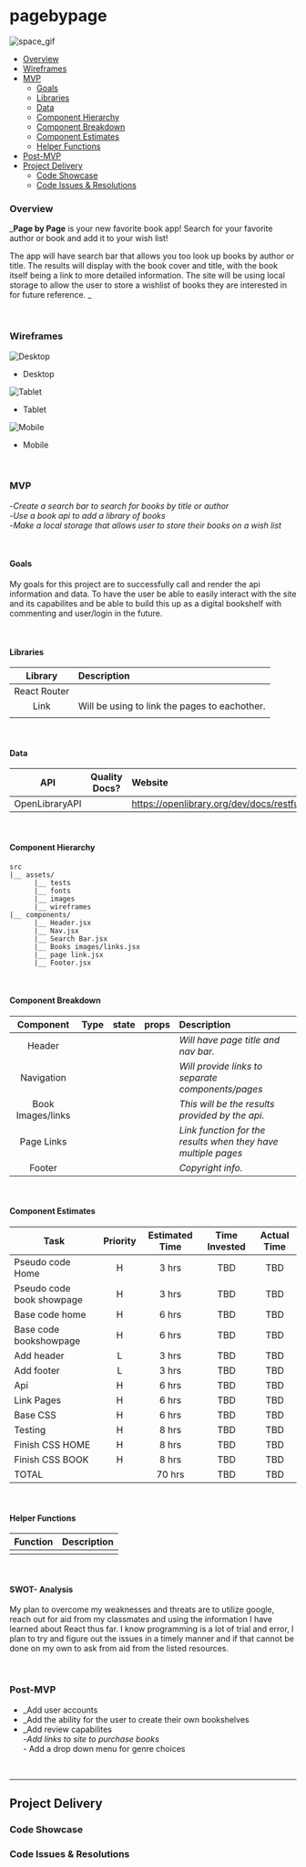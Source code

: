 # pagebypage

![space_gif](https://gph.is/1UPlgSa)


  - [Overview](#Overview)
  - [Wireframes](#Wireframes)
  - [MVP](#MVP)
    - [Goals](#Goals)
    - [Libraries](#Libraries)
    - [Data](#Data)
    - [Component Hierarchy](#Component-Hierarchy)
    - [Component Breakdown](#Component-Breakdown)
    - [Component Estimates](#Component-Estimates)
    - [Helper Functions](#Helper-Functions)
  - [Post-MVP](#Post-MVP)
- [Project Delivery](#Project-Delivery)
  - [Code Showcase](#Code-Showcase)
  - [Code Issues & Resolutions](#Code-Issues--Resolutions)



### Overview

_**Page by Page** is your new favorite book app! Search for your favorite author or book and add it to your wish list!

The app will have search bar that allows you too look up books by author or title. The results will display with the book cover and title, with the book itself being a link to more detailed information. The site will be using local storage to allow the user to store a wishlist of books they are interested in for future reference. _

<br>

### Wireframes



![Desktop](wireframes/Pagebypage_desktop.png)

- Desktop 

![Tablet](wireframes/Pagebypage_tablet.png)

- Tablet 

![Mobile](wireframes/Pagebypage_mobile.png)

- Mobile 

<br>

### MVP

-_Create a search bar to search for books by title or author_<br>
-_Use a book api to add a library of books_<br>
-_Make a local storage that allows user to store their books on a wish list_

<br>

#### Goals

My goals for this project are to successfully call and render the api information and data. To have the user be able to easily interact with the site and its capabilites and be able to build this up as a digital bookshelf with commenting and user/login in the future.

<br>

#### Libraries



|     Library      | Description                                |
| :--------------: | :----------------------------------------- |
|   React Router   |                                            |
|     Link         |Will be using to link the pages to eachother.             |
|                  |                                            |

<br>

#### Data



|    API     | Quality Docs? | Website       | Sample Query                            |
| :--------: | :-----------: | :------------ | :-------------------------------------- |
| OpenLibraryAPI |           |    https://openlibrary.org/dev/docs/restful_api           |                                         |

<br>

#### Component Hierarchy


```
src
|__ assets/
      |__ tests
      |__ fonts
      |__ images
      |__ wireframes
|__ components/
      |__ Header.jsx
      |__ Nav.jsx
      |__ Search Bar.jsx
      |__ Books images/links.jsx
      |__ page link.jsx
      |__ Footer.jsx
```

<br>

#### Component Breakdown



|  Component   |    Type    | state | props | Description                                                      |
| :----------: | :--------: | :---: | :---: | :--------------------------------------------------------------- |
|    Header    |  |   |     | _Will have page title and nav bar._               |
|  Navigation  |  |    |   | _Will provide links to separate components/pages_       |
|   Book Images/links   |      |     |      | _This will be the results provided by the api._      |
|Page Links  |  |     |     | _Link function for the results when they have multiple pages_                 |
|    Footer    |  |     |     | _Copyright info._ |

<br>

#### Component Estimates



| Task                | Priority | Estimated Time | Time Invested | Actual Time |
| ------------------- | :------: | :------------: | :-----------: | :---------: |
| Pseudo code Home   |    H     |     3 hrs      |     TBD     |    TBD    |
| Pseudo code book showpage |    H     |     3 hrs      |     TBD     |     TBD     |
| Base code home              |   H       |     6 hrs      |     TBD     |     TBD     |
| Base code bookshowpage               |     H     |     6 hrs      |     TBD     |     TBD     |
| Add header            |       L   |     3 hrs      |     TBD     |     TBD     |
| Add footer              |      L    |     3 hrs      |     TBD     |     TBD     |
| Api            |      H    |     6 hrs      |     TBD     |     TBD     |
| Link Pages              |   H       |     6 hrs      |     TBD     |     TBD     |
| Base CSS               |     H     |     6 hrs      |     TBD     |     TBD     |
| Testing              |        H  |     8 hrs      |     TBD     |     TBD     |
| Finish CSS HOME              |   H       |     8 hrs      |     TBD     |     TBD     |
| Finish CSS BOOK              |    H      |     8 hrs      |     TBD     |     TBD     |
| TOTAL               |          |     70 hrs      |     TBD     |     TBD     |
<br>

#### Helper Functions



|  Function  | Description                                |
| :--------: | :----------------------------------------- |
|            | |

<br>

#### SWOT- Analysis
 
 My plan to overcome my weaknesses and threats are to utilize google,  reach out for aid from my classmates and using the information I have learned about React thus far. I know programming is a lot of trial and error, I plan to try and figure out the issues in a timely manner and if that cannot be done on my own to ask from aid from the listed resources.  


<br>

### Post-MVP

- _Add user accounts
- _Add the ability for the user to create their own bookshelves
- _Add review capabilites <br>
-_Add links to site to purchase books <br>
-_ Add a drop down menu for genre choices

<br>

***

## Project Delivery

### Code Showcase

>

### Code Issues & Resolutions

>
